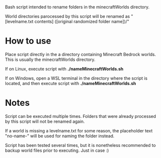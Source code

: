 Bash script intended to rename folders in the minecraftWorlds directory.

World directories parocessed by this script will be renamed as "[levelname.txt contents] ([original randomized folder name])/"

# How to use

Place script directly in the a directory containing Minecraft Bedrock worlds. This is usually the minecraftWorlds directory.

If on Linux, execute script with **./nameMinecraftWorlds.sh**

If on Windows, open a WSL terminal in the directory where the script is located, and then execute script with **./nameMinecraftWorlds.sh**

# Notes

Script can be executed multiple times. Folders that were already processed by this script will not be renamed again.

If a world is missing a levelname.txt for some reason, the placeholder text "no-name-" will be used for naming the folder instead.

Script has been tested several times, but it is nonetheless recommended to backup world files prior to executing. Just in case :)
